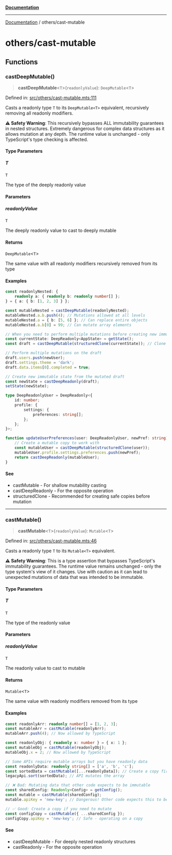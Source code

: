 [**Documentation**](../README.md)

---

[Documentation](../README.md) / others/cast-mutable

# others/cast-mutable

## Functions

### castDeepMutable()

> **castDeepMutable**\<`T`\>(`readonlyValue`): `DeepMutable`\<`T`\>

Defined in: [src/others/cast-mutable.mts:111](https://github.com/noshiro-pf/ts-verified/blob/main/src/others/cast-mutable.mts#L111)

Casts a readonly type `T` to its `DeepMutable<T>` equivalent, recursively removing all readonly modifiers.

**⚠️ Safety Warning**: This recursively bypasses ALL immutability guarantees in nested structures.
Extremely dangerous for complex data structures as it allows mutation at any depth.
The runtime value is unchanged - only TypeScript's type checking is affected.

#### Type Parameters

##### T

`T`

The type of the deeply readonly value

#### Parameters

##### readonlyValue

`T`

The deeply readonly value to cast to deeply mutable

#### Returns

`DeepMutable`\<`T`\>

The same value with all readonly modifiers recursively removed from its type

#### Examples

```typescript
const readonlyNested: {
    readonly a: { readonly b: readonly number[] };
} = { a: { b: [1, 2, 3] } };

const mutableNested = castDeepMutable(readonlyNested);
mutableNested.a.b.push(4); // Mutations allowed at all levels
mutableNested.a = { b: [5, 6] }; // Can replace entire objects
mutableNested.a.b[0] = 99; // Can mutate array elements
```

```typescript
// When you need to perform multiple mutations before creating new immutable state
const currentState: DeepReadonly<AppState> = getState();
const draft = castDeepMutable(structuredClone(currentState)); // Clone first!

// Perform multiple mutations on the draft
draft.users.push(newUser);
draft.settings.theme = 'dark';
draft.data.items[0].completed = true;

// Create new immutable state from the mutated draft
const newState = castDeepReadonly(draft);
setState(newState);
```

```typescript
type DeepReadonlyUser = DeepReadonly<{
    id: number;
    profile: {
        settings: {
            preferences: string[];
        };
    };
}>;

function updateUserPreferences(user: DeepReadonlyUser, newPref: string) {
    // Create a mutable copy to work with
    const mutableUser = castDeepMutable(structuredClone(user));
    mutableUser.profile.settings.preferences.push(newPref);
    return castDeepReadonly(mutableUser);
}
```

#### See

- castMutable - For shallow mutability casting
- castDeepReadonly - For the opposite operation
- structuredClone - Recommended for creating safe copies before mutation

---

### castMutable()

> **castMutable**\<`T`\>(`readonlyValue`): `Mutable`\<`T`\>

Defined in: [src/others/cast-mutable.mts:46](https://github.com/noshiro-pf/ts-verified/blob/main/src/others/cast-mutable.mts#L46)

Casts a readonly type `T` to its `Mutable<T>` equivalent.

**⚠️ Safety Warning**: This is a type assertion that bypasses TypeScript's immutability guarantees.
The runtime value remains unchanged - only the type system's view of it changes.
Use with caution as it can lead to unexpected mutations of data that was intended to be immutable.

#### Type Parameters

##### T

`T`

The type of the readonly value

#### Parameters

##### readonlyValue

`T`

The readonly value to cast to mutable

#### Returns

`Mutable`\<`T`\>

The same value with readonly modifiers removed from its type

#### Examples

```typescript
const readonlyArr: readonly number[] = [1, 2, 3];
const mutableArr = castMutable(readonlyArr);
mutableArr.push(4); // Now allowed by TypeScript

const readonlyObj: { readonly x: number } = { x: 1 };
const mutableObj = castMutable(readonlyObj);
mutableObj.x = 2; // Now allowed by TypeScript
```

```typescript
// Some APIs require mutable arrays but you have readonly data
const readonlyData: readonly string[] = ['a', 'b', 'c'];
const sortedData = castMutable([...readonlyData]); // Create a copy first!
legacyApi.sort(sortedData); // API mutates the array
```

```typescript
// ❌ Bad: Mutating data that other code expects to be immutable
const sharedConfig: Readonly<Config> = getConfig();
const mutable = castMutable(sharedConfig);
mutable.apiKey = 'new-key'; // Dangerous! Other code expects this to be immutable

// ✅ Good: Create a copy if you need to mutate
const configCopy = castMutable({ ...sharedConfig });
configCopy.apiKey = 'new-key'; // Safe - operating on a copy
```

#### See

- castDeepMutable - For deeply nested readonly structures
- castReadonly - For the opposite operation
